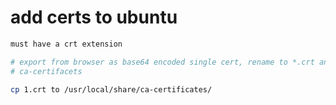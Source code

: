 # add certs to ubuntu

```bash
must have a crt extension

# export from browser as base64 encoded single cert, rename to *.crt and copy to
# ca-certifacets

cp 1.crt to /usr/local/share/ca-certificates/
```
